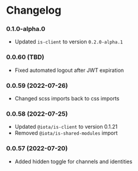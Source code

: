 # Changelog

### 0.1.0-alpha.0

-   Updated `is-client` to version `0.2.0-alpha.1`

### 0.0.60 (TBD)

-   Fixed automated logout after JWT expiration

### 0.0.59 (2022-07-26)

-   Changed scss imports back to css imports

### 0.0.58 (2022-07-25)

-   Updated `@iota/is-client` to version 0.1.21
-   Removed `@iota/is-shared-modules` import

### 0.0.57 (2022-07-20)

-   Added hidden toggle for channels and identities
